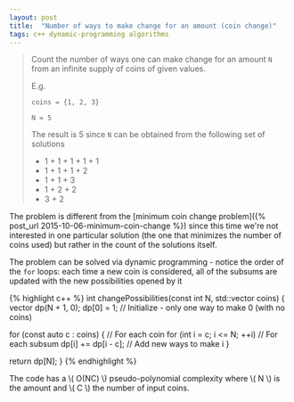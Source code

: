 ```yaml
---
layout: post
title:  "Number of ways to make change for an amount (coin change)"
tags: c++ dynamic-programming algorithms
---
```


> Count the number of ways one can make change for an amount `N` from an infinite supply of coins of given values.
>
> E.g.
>
> ```
> coins = {1, 2, 3}
>
> N = 5
> ```
>
> The result is 5 since `N` can be obtained from the following set of solutions
>
> * 1 + 1 + 1 + 1 + 1
> * 1 + 1 + 1 + 2
> * 1 + 1 + 3
> * 1 + 2 + 2
> * 3 + 2

The problem is different from the [minimum coin change problem]({% post_url 2015-10-06-minimum-coin-change %}) since this time we're not interested in one particular solution (the one that minimizes the number of coins used) but rather in the count of the solutions itself.

The problem can be solved via dynamic programming - notice the order of the `for` loops: each time a new coin is considered, all of the subsums are updated with the new possibilities opened by it

{% highlight c++ %}
int changePossibilities(const int N, std::vector<int> coins) {
  vector<int> dp(N + 1, 0);
  dp[0] = 1; // Initialize - only one way to make 0 (with no coins)

  for (const auto c : coins) { // For each coin
    for (int i = c; i <= N; ++i) // For each subsum
      dp[i] += dp[i - c]; // Add new ways to make i
  }

  return dp[N];
}
{% endhighlight %}

The code has a \\( O(NC) \\) pseudo-polynomial complexity where \\( N \\) is the amount and \\( C \\) the number of input coins.
